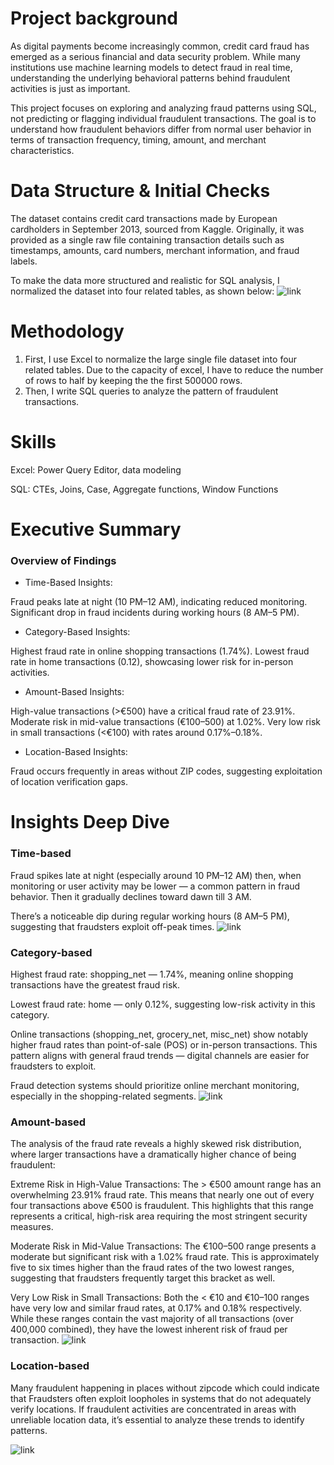 # Project background
As digital payments become increasingly common, credit card fraud has emerged as a serious financial and data security problem.
While many institutions use machine learning models to detect fraud in real time, understanding the underlying behavioral patterns behind fraudulent activities is just as important.

This project focuses on exploring and analyzing fraud patterns using SQL, not predicting or flagging individual fraudulent transactions.
The goal is to understand how fraudulent behaviors differ from normal user behavior in terms of transaction frequency, timing, amount, and merchant characteristics.
# Data Structure & Initial Checks
The dataset contains credit card transactions made by European cardholders in September 2013, sourced from Kaggle. 
Originally, it was provided as a single raw file containing transaction details such as timestamps, amounts, card numbers, merchant information, and fraud labels.

To make the data more structured and realistic for SQL analysis, I normalized the dataset into four related tables, as shown below:
![link](Images/ERD.png)
# Methodology 
1. First, I use Excel to normalize the large single file dataset into four related tables. Due to the capacity of excel, I have to reduce the number of rows to half by keeping the the first 500000 rows.
2. Then, I write SQL queries to analyze the pattern of fraudulent transactions.
# Skills
Excel: Power Query Editor, data modeling

SQL: CTEs, Joins, Case, Aggregate functions, Window Functions
# Executive Summary
### Overview of Findings
- Time-Based Insights:

Fraud peaks late at night (10 PM–12 AM), indicating reduced monitoring.
Significant drop in fraud incidents during working hours (8 AM–5 PM).
- Category-Based Insights:

Highest fraud rate in online shopping transactions (1.74%).
Lowest fraud rate in home transactions (0.12), showcasing lower risk for in-person activities.
- Amount-Based Insights:

High-value transactions (>€500) have a critical fraud rate of 23.91%.
Moderate risk in mid-value transactions (€100–500) at 1.02%.
Very low risk in small transactions (<€100) with rates around 0.17%–0.18%.
- Location-Based Insights:

Fraud occurs frequently in areas without ZIP codes, suggesting exploitation of location verification gaps.
# Insights Deep Dive
### Time-based
Fraud spikes late at night (especially around 10 PM–12 AM) then, when monitoring or user activity may be lower — a common pattern in fraud behavior. Then it gradually declines toward dawn till 3 AM.

There’s a noticeable dip during regular working hours (8 AM–5 PM), suggesting that fraudsters exploit off-peak times.
![link](Images/Fraudulent_Transactions_per_Hour.png)

### Category-based
Highest fraud rate: shopping_net — 1.74%, meaning online shopping transactions have the greatest fraud risk.

Lowest fraud rate: home — only 0.12%, suggesting low-risk activity in this category.

Online transactions (shopping_net, grocery_net, misc_net) show notably higher fraud rates than point-of-sale (POS) or in-person transactions.
This pattern aligns with general fraud trends — digital channels are easier for fraudsters to exploit.

Fraud detection systems should prioritize online merchant monitoring, especially in the shopping-related segments.
![link](Images/Fraud_Rate_by_Category.png)

### Amount-based
The analysis of the fraud rate reveals a highly skewed risk distribution, where larger transactions have a dramatically higher chance of being fraudulent:

Extreme Risk in High-Value Transactions: The > €500 amount range has an overwhelming 23.91% fraud rate. This means that nearly one out of every four transactions above €500 is fraudulent. This highlights that this range represents a critical, high-risk area requiring the most stringent security measures.

Moderate Risk in Mid-Value Transactions: The €100–500 range presents a moderate but significant risk with a 1.02% fraud rate. This is approximately five to six times higher than the fraud rates of the two lowest ranges, suggesting that fraudsters frequently target this bracket as well.

Very Low Risk in Small Transactions: Both the < €10 and €10–100 ranges have very low and similar fraud rates, at 0.17% and 0.18% respectively. While these ranges contain the vast majority of all transactions (over 400,000 combined), they have the lowest inherent risk of fraud per transaction.
![link](Images/Amount.png)

### Location-based 

Many fraudulent happening in places without zipcode which could indicate that Fraudsters often exploit loopholes in systems that do not adequately verify locations. If fraudulent activities are concentrated in areas with unreliable location data, it’s essential to analyze these trends to identify patterns.

![link](Images/Fraud_location.png)
